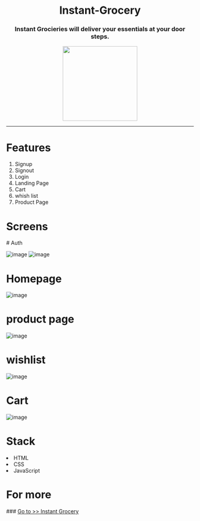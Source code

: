 <div align="center">
<h1>Instant-Grocery</h1>
  <p>
   
### Instant Grocieries will deliver your essentials at your door steps.
 
  <img src="https://user-images.githubusercontent.com/51195476/154926580-5d113100-f2ad-4981-a17e-35813632647f.png" height=200 ><br>
    
</div>    
<hr>
<h1>Features</h1>
<ol>
  <li>Signup</li>
  <li>Signout</li>
  <li>Login</li>
  <li>Landing Page</li>
  <li>Cart</li>
  <li>whish list</li>
  <li>Product Page</li>
</ol>
  
<h1>Screens</h1>
# Auth

![image](https://user-images.githubusercontent.com/51195476/154990907-31b8e19b-42cd-4c7c-9a17-192fc0cde46d.png)
![image](https://user-images.githubusercontent.com/51195476/154990992-2a874502-4ce0-406d-a8a7-40e7c1366476.png)


# Homepage
![image](https://user-images.githubusercontent.com/51195476/154929029-5637acbd-a356-48ee-a4eb-01e3c1f9d23e.png)


# product page
  ![image](https://user-images.githubusercontent.com/51195476/154929151-299113d0-0839-49ea-861a-32f98dc236a8.png)
  
# wishlist

![image](https://user-images.githubusercontent.com/51195476/154929352-98c45d82-4ab0-49b3-b60b-f9df89b80083.png)

# Cart
![image](https://user-images.githubusercontent.com/51195476/154929375-a6c66358-7032-42eb-8d4d-1292f79de94a.png)

<h1>Stack </h1>
<li> HTML</li>
<li> CSS </li>
<li> JavaScript </li>

<h1>For more </h1>
### <a href="https://instantgrocery.netlify.app">Go to >>  Instant Grocery</a>

